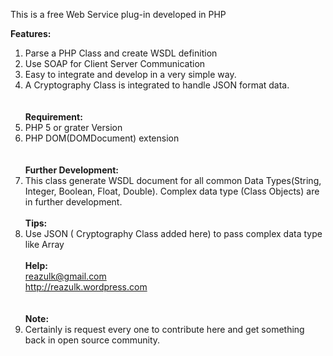 This is a free Web Service plug-in developed in PHP

**Features:**<br />
1. Parse a PHP Class and create WSDL definition <br />
2. Use SOAP for Client Server Communication  <br />
3. Easy to integrate and develop in a very simple way. <br />
4. A Cryptography Class is integrated to handle JSON format data. <br />
<br /> <br />
**Requirement:**<br />
1. PHP 5 or grater Version    <br />
2. PHP DOM(DOMDocument) extension<br />
<br /> <br />
**Further Development:**<br />
1. This class generate WSDL document for all common Data Types(String, Integer, Boolean, Float, Double). Complex data type (Class Objects) are in further development.
<br /> <br />
**Tips:**<br />
1. Use JSON ( Cryptography Class added here) to pass complex data type like Array
<br /> <br />
**Help:**<br />
reazulk@gmail.com<br />
http://reazulk.wordpress.com<br />
<br /> <br />
**Note:**<br />
1. Certainly is request every one to contribute here and get something back in open source community.
